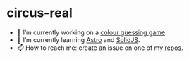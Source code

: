 # circus-real

- 🔭 I’m currently working on a [colour guessing game](https://colour-guess-game.netlify.app/).
- 🌱 I’m currently learning [Astro](https://astro.build/) and [SolidJS](https://solidjs.com/).
- 📫 How to reach me: create an issue on one of my [repos](https://github.com/circus-real?tab=repositories).
